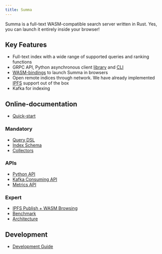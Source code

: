 ```yaml
---
title: Summa
---
```


Summa is a full-text WASM-compatible search server written in Rust.
Yes, you can launch it entirely inside your browser!

## Key Features

- Full-text index with a wide range of supported queries and ranking functions
- GRPC API, Python asynchronous client [library](/summa/python-api) and [CLI](/summa/python-api)
- [WASM-bindings](https://github.com/izihawa/summa/tree/master/summa-wasm) to launch Summa in browsers
- Open remote indices through network. We have already implemented [IPFS](/summa/ipfs-wasm-guide) support out of the box
- Kafka for indexing

## Online-documentation

- [Quick-start](/summa/quick-start)

### Mandatory
- [Query DSL](/summa/query-dsl)
- [Index Schema](/summa/schema)
- [Collectors](/summa/collectors)

### APIs
- [Python API](/summa/python-api)
- [Kafka Consuming API](/summa/kafka-consuming-api)
- [Metrics API](/summa/metrics-api)

### Expert
- [IPFS Publish + WASM Browsing](/summa/ipfs-wasm-guide)
- [Benchmark](/summa/benchmark)
- [Architecture](/summa/architecture)

## Development

- [Development Guide](/summa/development)
